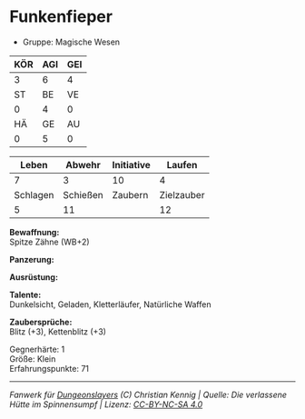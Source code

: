 # Funkenfieper  
- Gruppe: Magische Wesen  

| KÖR | AGI | GEI |  
| --- | --- | --- |  
| 3   | 6   | 4   |
| ST  | BE  | VE  |  
| 0   | 4   | 0   |
| HÄ  | GE  | AU  |  
| 0   | 5   | 0   |


| Leben    | Abwehr   | Initiative | Laufen     |
| -------- | -------- | ---------- | ---------- |
| 7        | 3        | 10         | 4          |
| Schlagen | Schießen | Zaubern    | Zielzauber |
| 5        | 11       |            | 12         |

**Bewaffnung:**  
Spitze Zähne (WB+2)

**Panzerung:**  


**Ausrüstung:**  


**Talente:**  
Dunkelsicht, Geladen, Kletterläufer, Natürliche Waffen

**Zaubersprüche:**  
Blitz (+3), Kettenblitz (+3)

Gegnerhärte: 1  
Größe: Klein  
Erfahrungspunkte: 71  



___
*Fanwerk für [Dungeonslayers](https://www.dungeonslayers.net/) (C) Christian Kennig | Quelle: Die verlassene Hütte im Spinnensumpf | Lizenz: [CC-BY-NC-SA 4.0](https://creativecommons.org/licenses/by-nc-sa/4.0/deed.de)*